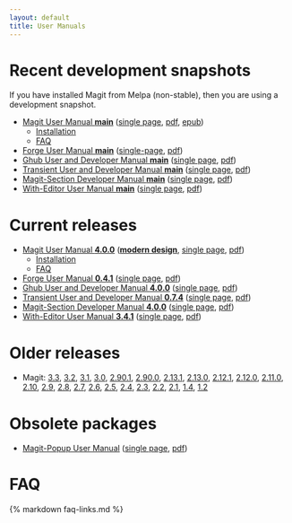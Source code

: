 ```yaml
---
layout: default
title: User Manuals
---
```


# Recent development snapshots

If you have installed Magit from Melpa (non-stable), then you are
using a development snapshot.

- [Magit User Manual **main**](/manual/magit)
  ([single page](/manual/magit.html),
  [pdf](/manual/magit.pdf),
  [epub](/manual/magit.epub))
  - [Installation](/manual/magit/Installation.html)
  - [FAQ](/manual/magit/FAQ.html)
- [Forge User Manual **main**](/manual/forge)
  ([single-page](/manual/forge.html),
   [pdf](/manual/forge.pdf))
- [Ghub User and Developer Manual **main**](/manual/ghub)
  ([single page](/manual/ghub.html),
  [pdf](/manual/ghub.pdf))
- [Transient User and Developer Manual **main**](/manual/transient)
  ([single page](/manual/transient.html),
  [pdf](/manual/transient.pdf))
- [Magit-Section Developer Manual **main**](/manual/magit-section)
  ([single page](/manual/magit-section.html),
  [pdf](/manual/magit-section.pdf))
- [With-Editor User Manual **main**](/manual/with-editor)
  ([single page](/manual/with-editor.html),
  [pdf](/manual/with-editor.pdf))

# Current releases

- [Magit User Manual **4.0.0**](/manual/4.0.0/magit)
  ([**modern design**](https://www.emacsdocs.org/docs/magit/Top),
  [single page](/manual/4.0.0/magit.html),
  [pdf](/manual/4.0.0/magit.pdf))
  - [Installation](/manual/4.0.0/magit/Installation.html)
  - [FAQ](/manual/4.0.0/magit/FAQ.html)
- [Forge User Manual **0.4.1**](/manual/0.4.1/forge)
  ([single page](/manual/0.4.1/forge.html),
  [pdf](/manual/0.4.1/forge.pdf))
- [Ghub User and Developer Manual **4.0.0**](/manual/4.0.0/ghub)
  ([single page](/manual/4.0.0/ghub.html),
  [pdf](/manual/4.0.0/ghub.pdf))
- [Transient User and Developer Manual **0.7.4**](/manual/0.7.4/transient)
  ([single page](/manual/0.7.4/transient.html),
  [pdf](/manual/0.7.4/transient.pdf))
- [Magit-Section Developer Manual **4.0.0**](/manual/4.0.0/magit-section)
  ([single page](/manual/4.0.0/magit-section.html),
  [pdf](/manual/4.0.0/magit-section.pdf))
- [With-Editor User Manual **3.4.1**](/manual/3.4.1/with-editor)
  ([single page](/manual/3.4.1/with-editor.html),
  [pdf](/manual/3.4.1/with-editor.pdf))

# Older releases

- Magit:
  [3.3](/manual/3.3.0/magit.pdf),
  [3.2](/manual/3.2.0/magit.pdf),
  [3.1](/manual/3.1.0/magit.pdf),
  [3.0](/manual/3.0.0/magit.pdf),
  [2.90.1](/manual/2.90.1/magit.pdf),
  [2.90.0](/manual/2.90.0/magit.pdf),
  [2.13.1](/manual/2.13.1/magit.pdf),
  [2.13.0](/manual/2.13.0/magit.pdf),
  [2.12.1](/manual/2.12.1/magit.pdf),
  [2.12.0](/manual/2.12.0/magit.pdf),
  [2.11.0](/manual/2.11.0/magit.pdf),
  [2.10](/manual/2.10/magit.pdf),
  [2.9](/manual/2.9/magit.pdf),
  [2.8](/manual/2.8/magit.pdf),
  [2.7](/manual/2.7/magit.pdf),
  [2.6](/manual/2.6/magit.pdf),
  [2.5](/manual/2.5/magit.pdf),
  [2.4](/manual/2.4/magit.pdf),
  [2.3](/manual/2.3/magit.pdf),
  [2.2](/manual/2.2/magit.pdf),
  [2.1](/manual/2.1/magit.pdf),
  [1.4](/manual/1.4/magit.pdf),
  [1.2](/manual/1.2/magit.pdf)

# Obsolete packages

- [Magit-Popup User Manual](/manual/magit-popup)
  ([single page](/manual/magit-popup.html),
  [pdf](/manual/magit-popup.pdf))

# FAQ

{% markdown faq-links.md %}
